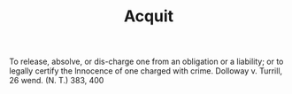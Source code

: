 ---
title: Acquit
letter: A
permalink: "/definitions/bld-acquit.html"
body: To release, absolve, or dis-charge one from an obligation or a liability; or
  to legally certify the lnnocence of one charged with crime. Dolloway v. Turrill,
  26 wend. (N. T.) 383, 400
published_at: '2018-07-07'
source: Black's Law Dictionary 2nd Ed (1910)
layout: post
---